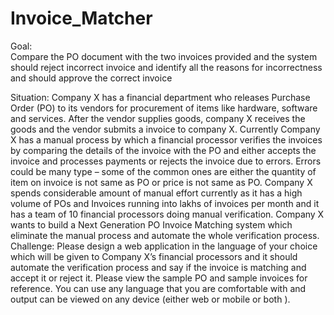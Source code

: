 # Invoice_Matcher

Goal:   
Compare the PO document with the two invoices provided and the system should reject incorrect invoice and identify all the reasons for incorrectness and should approve the correct invoice

Situation:
Company X has a financial department who releases Purchase Order (PO) to its vendors for procurement of items like hardware, software and services. After the vendor supplies goods, company X receives the goods and the vendor submits a invoice to company X. Currently Company X has a manual process by which a financial processor verifies the invoices by comparing the details of the invoice with the PO and either accepts the invoice and processes payments or rejects the invoice due to errors. Errors could be many type – some of the common ones are either the quantity of item on invoice is not same as PO or price is not same as PO. 
Company X spends considerable amount of manual effort currently as it has a high volume of POs and Invoices running into lakhs of invoices per month and it has a team of 10 financial processors doing manual verification. Company X wants to build a Next Generation PO Invoice Matching system which eliminate the manual process and automate the whole verification process. 
Challenge:
Please design a web application in the language of your choice which will be given to Company X’s financial processors and it should automate the verification process and say if the invoice is matching and accept it or reject it. Please view the sample PO and sample invoices for reference.  You can use any language that you are comfortable with and output can be viewed on any device (either web or mobile or both ). 

